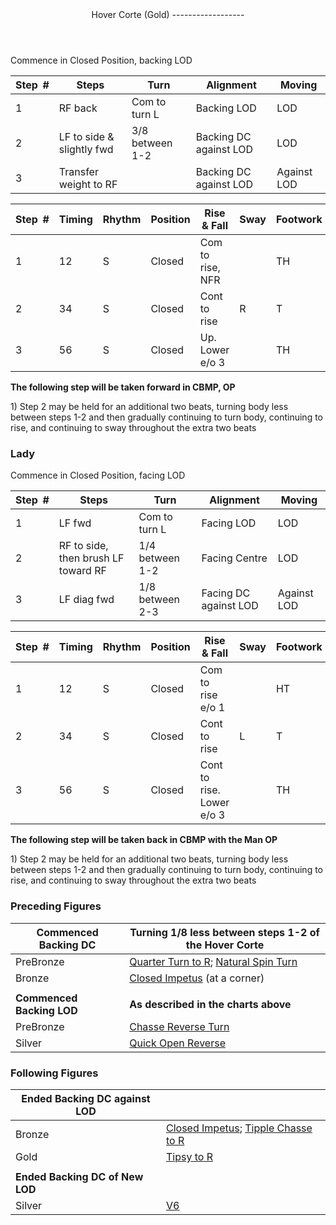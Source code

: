 <header>Hover Corte (Gold)
------------------

 </header>Commence in Closed Position, backing LOD

 | **Step<span style="color:white">\_</span>\#** | **Steps** | **Turn** | **Alignment** | **Moving** |
|---|---|---|---|---|
| 1 | RF back | Com to turn L | Backing LOD | LOD |
| 2 | LF to side &amp; slightly fwd | 3/8 between 1-2 | Backing DC against LOD | LOD |
| 3 | Transfer weight to RF |  | Backing DC against LOD | Against LOD |

 | **Step<span style="color:white">\_</span>\#** | **Timing** | **Rhythm** | **Position** | **Rise &amp; Fall** | **Sway** | **Footwork** |
|---|---|---|---|---|---|---|
| 1 | 12 | S | Closed | Com to rise, NFR |  | TH |
| 2 | 34 | S | Closed | Cont to rise | R | T |
| 3 | 56 | S | Closed | Up. Lower e/o 3 |  | TH |

**The following step will be taken forward in CBMP, OP**

1\) Step 2 may be held for an additional two beats, turning body less between steps 1-2 and then gradually continuing to turn body, continuing to rise, and continuing to sway throughout the extra two beats

### Lady

Commence in Closed Position, facing LOD

 | **Step<span style="color:white">\_</span>\#** | **Steps** | **Turn** | **Alignment** | **Moving** |
|---|---|---|---|---|
| 1 | LF fwd | Com to turn L | Facing LOD | LOD |
| 2 | RF to side, then brush LF toward RF | 1/4 between 1-2 | Facing Centre | LOD |
| 3 | LF diag fwd | 1/8 between 2-3 | Facing DC against LOD | Against LOD |

 | **Step<span style="color:white">\_</span>\#** | **Timing** | **Rhythm** | **Position** | **Rise &amp; Fall** | **Sway** | **Footwork** |
|---|---|---|---|---|---|---|
| 1 | 12 | S | Closed | Com to rise e/o 1 |  | HT |
| 2 | 34 | S | Closed | Cont to rise | L | T |
| 3 | 56 | S | Closed | Cont to rise. Lower e/o 3 |  | TH |

**The following step will be taken back in CBMP with the Man OP**

1\) Step 2 may be held for an additional two beats, turning body less between steps 1-2 and then gradually continuing to turn body, continuing to rise, and continuing to sway throughout the extra two beats

### Preceding Figures

 | **Commenced Backing DC** | **Turning 1/8 less between steps 1-2 of the Hover Corte** |
|---|---|
| PreBronze | [Quarter Turn to R](quarter_turn.md); [Natural Spin Turn](spin_turn.md) |
| Bronze | [Closed Impetus](closed_impetus.md) (at a corner) |
|  |  |
| **Commenced Backing LOD** | **As described in the charts above** |
| PreBronze | [Chasse Reverse Turn](chasse_reverse.md) |
| Silver | [Quick Open Reverse](quick_open_reverse.md) |

### Following Figures

 | **Ended Backing DC against LOD** |  |
|---|---|
| Bronze | [Closed Impetus](closed_impetus.md); [Tipple Chasse to R](tipple.md) |
| Gold | [Tipsy to R](tipsy_to_R.md) |
|  |  |
| **Ended Backing DC of New LOD** |  |
| Silver | [V6](v6.md) |